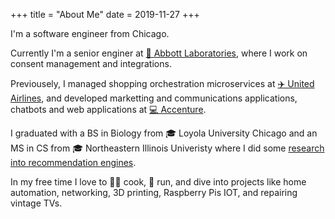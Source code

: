 +++
title = "About Me"
date = 2019-11-27
+++

I'm a software engineer from Chicago. 

Currently I'm a senior enginer at [🧬 Abbott Laboratories](https://abbott.com), where I work on consent management and integrations. 

Previousely, I managed shopping orchestration microservices at [✈️ United Airlines](https://united.com), and developed marketting and communications applications, chatbots and web applications at [💻 Accenture](https://accenture.com).

I graduated with a BS in Biology from 🎓 Loyola University Chicago and an MS in CS from 🎓 Northeastern Illinois Univeristy where I did some [research into recommendation engines](https://dl.acm.org/doi/10.1145/3603287.3656163). 

In my free time I love to 👨‍🍳 cook, 🏃 run, and dive into projects like home automation, networking, 3D printing, Raspberry Pis IOT, and repairing vintage TVs.
